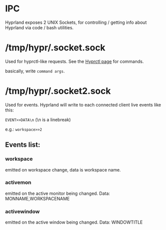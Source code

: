 # IPC

Hyprland exposes 2 UNIX Sockets, for controlling / getting info about Hyprland via code / bash utilities.

# /tmp/hypr/.socket.sock

Used for hyprctl-like requests. See the [Hyprctl page](https://github.com/vaxerski/Hyprland/wiki/Using-hyprctl) for commands.

basically, write `command args`.

# /tmp/hypr/.socket2.sock

Used for events. Hyprland will write to each connected client live events like this:

`EVENT>>DATA\n` (\n is a linebreak)

e.g.: `workspace>>2`

## Events list:

### workspace
emitted on workspace change, data is workspace name.

### activemon
emitted on the active monitor being changed. Data: MONNAME,WORKSPACENAME

### activewindow
emitted on the active window being changed. Data: WINDOWTITLE